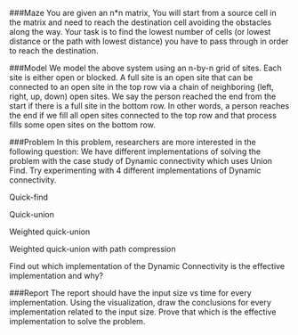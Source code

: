 
###Maze
You are given an n*n matrix, You will start from a source cell in the matrix and need to reach the destination cell avoiding the obstacles along the way. Your task is to find the lowest number of cells (or lowest distance or the path with lowest distance) you have to pass through in order to reach the destination.

###Model 
We model the above system using an n-by-n grid of sites. Each site is either open or blocked. A full site is an open site that can be connected to an open site in the top row via a chain of neighboring (left, right, up, down) open sites. We say the person reached the end from the start if there is a full site in the bottom row. In other words, a person reaches the end if we fill all open sites connected to the top row and that process fills some open sites on the bottom row. 

###Problem
In this problem, researchers are more interested in the following question: We have different implementations of solving the problem with the case study of Dynamic connectivity which uses Union Find. Try experimenting with 4 different implementations of Dynamic connectivity. 

Quick-find

Quick-union

Weighted quick-union

Weighted quick-union with path compression

Find out which implementation of the Dynamic Connectivity is the effective implementation and why?

###Report
The report should have the input size vs time for every implementation. Using the visualization, draw the conclusions for every implementation related to the input size. Prove that which is the effective implementation to solve the problem. 
